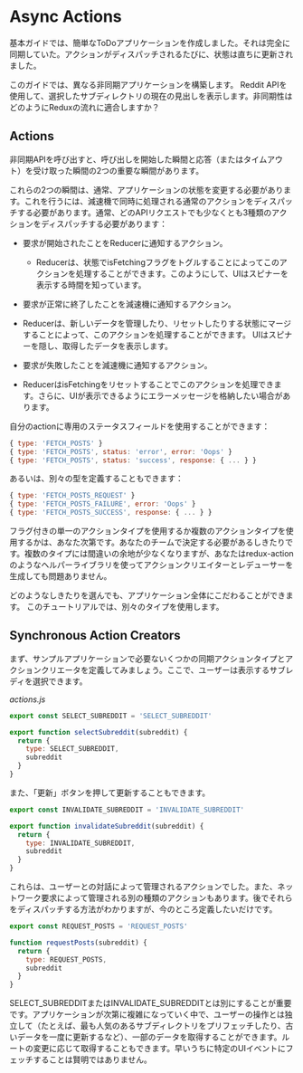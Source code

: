 # Async Actions
基本ガイドでは、簡単なToDoアプリケーションを作成しました。それは完全に同期していた。アクションがディスパッチされるたびに、状態は直ちに更新されました。

このガイドでは、異なる非同期アプリケーションを構築します。 Reddit APIを使用して、選択したサブディレクトリの現在の見出しを表示します。非同期性はどのようにReduxの流れに適合しますか？

## Actions
非同期APIを呼び出すと、呼び出しを開始した瞬間と応答（またはタイムアウト）を受け取った瞬間の2つの重要な瞬間があります。

これらの2つの瞬間は、通常、アプリケーションの状態を変更する必要があります。これを行うには、減速機で同時に処理される通常のアクションをディスパッチする必要があります。通常、どのAPIリクエストでも少なくとも3種類のアクションをディスパッチする必要があります：

- 要求が開始されたことをReducerに通知するアクション。
  - Reducerは、状態でisFetchingフラグをトグルすることによってこのアクションを処理することができます。このようにして、UIはスピナーを表示する時間を知っています。

- 要求が正常に終了したことを減速機に通知するアクション。
 - Reducerは、新しいデータを管理したり、リセットしたりする状態にマージすることによって、このアクションを処理することができます。 UIはスピナーを隠し、取得したデータを表示します。

 - 要求が失敗したことを減速機に通知するアクション。
  - ReducerはisFetchingをリセットすることでこのアクションを処理できます。さらに、UIが表示できるようにエラーメッセージを格納したい場合があります。

  自分のactionに専用のステータスフィールドを使用することができます：

```javascript
{ type: 'FETCH_POSTS' }
{ type: 'FETCH_POSTS', status: 'error', error: 'Oops' }
{ type: 'FETCH_POSTS', status: 'success', response: { ... } }
```

あるいは、別々の型を定義することもできます：

```javascript
{ type: 'FETCH_POSTS_REQUEST' }
{ type: 'FETCH_POSTS_FAILURE', error: 'Oops' }
{ type: 'FETCH_POSTS_SUCCESS', response: { ... } }
```

フラグ付きの単一のアクションタイプを使用するか複数のアクションタイプを使用するかは、あなた次第です。あなたのチームで決定する必要があるしきたりです。複数のタイプには間違いの余地が少なくなりますが、あなたはredux-actionのようなヘルパーライブラリを使ってアクションクリエイターとレデューサーを生成しても問題ありません。

どのようなしきたりを選んでも、アプリケーション全体にこだわることができます。 このチュートリアルでは、別々のタイプを使用します。

## Synchronous Action Creators
まず、サンプルアプリケーションで必要ないくつかの同期アクションタイプとアクションクリエータを定義してみましょう。ここで、ユーザーは表示するサブレディを選択できます。

*actions.js*
```javascript
export const SELECT_SUBREDDIT = 'SELECT_SUBREDDIT'

export function selectSubreddit(subreddit) {
  return {
    type: SELECT_SUBREDDIT,
    subreddit
  }
}
```
また、「更新」ボタンを押して更新することもできます。
```javascript
export const INVALIDATE_SUBREDDIT = 'INVALIDATE_SUBREDDIT'

export function invalidateSubreddit(subreddit) {
  return {
    type: INVALIDATE_SUBREDDIT,
    subreddit
  }
}
```
これらは、ユーザーとの対話によって管理されるアクションでした。また、ネットワーク要求によって管理される別の種類のアクションもあります。後でそれらをディスパッチする方法がわかりますが、今のところ定義したいだけです。
```javascript
export const REQUEST_POSTS = 'REQUEST_POSTS'

function requestPosts(subreddit) {
  return {
    type: REQUEST_POSTS,
    subreddit
  }
}
```
SELECT_SUBREDDITまたはINVALIDATE_SUBREDDITとは別にすることが重要です。アプリケーションが次第に複雑になっていく中で、ユーザーの操作とは独立して（たとえば、最も人気のあるサブディレクトリをプリフェッチしたり、古いデータを一度に更新するなど）、一部のデータを取得することができます。ルートの変更に応じて取得することもできます。早いうちに特定のUIイベントにフェッチすることは賢明ではありません。





